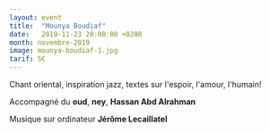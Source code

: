 ```yaml
---
layout: event
title:  "Mounya Boudiaf"
date:   2019-11-23 20:00:00 +0200
month: novembre-2019
image: mounya-boudiaf-1.jpg
tarif: 5€
---
```


Chant oriental, inspiration jazz, textes sur l'espoir, l'amour, l'humain!

Accompagné du **oud**, **ney**, **Hassan Abd Alrahman**

Musique sur ordinateur **Jérôme Lecaillatel**

